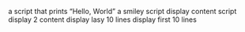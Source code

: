  a script that prints “Hello, World”
a smiley script
display content script
display 2 content
display lasy 10 lines
display first 10 lines
